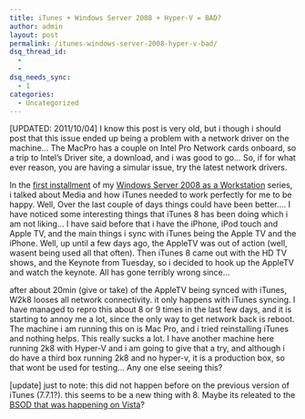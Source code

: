 ```yaml
---
title: iTunes + Windows Server 2008 + Hyper-V = BAD?
author: admin
layout: post
permalink: /itunes-windows-server-2008-hyper-v-bad/
dsq_thread_id:
  - 
  - 
dsq_needs_sync:
  - 1
categories:
  - Uncategorized
---
```

[UPDATED: 2011/10/04] I know this post is very old, but i though i should post that this issue ended up being a problem with a network driver on the machine&#8230; The MacPro has a couple on Intel Pro Network cards onboard, so a trip to Intel&#8217;s Driver site, a download, and i was good to go&#8230; So, if for what ever reason, you are having a simular issue, try the latest network drivers.

In the [first installment][1] of my [Windows Server 2008 as a Workstation][2] series, i talked about Media and how iTunes needed to work perfectly for me to be happy. Well, Over the last couple of days things could have been better&#8230;. I have noticed some interesting things that iTunes 8 has been doing which i am not liking&#8230; I have said before that i have the iPhone, iPod touch and Apple TV, and the main things i sync with iTunes being the Apple TV and the iPhone. Well, up until a few days ago, the AppleTV was out of action (well, wasent being used all that often). Then iTunes 8 came out with the HD TV shows, and the Keynote from Tuesday, so i decided to hook up the AppleTV and watch the keynote. All has gone terribly wrong since&#8230;

after about 20min (give or take) of the AppleTV being synced with iTunes, W2k8 looses all network connectivity. it only happens with iTunes syncing. I have managed to repro this about 8 or 9 times in the last few days, and it is starting to annoy me a lot, since the only way to get network back is reboot. The machine i am running this on is Mac Pro, and i tried reinstalling iTunes and nothing helps. This really sucks a lot. I have another machine here running 2k8 with Hyper-V and i am going to give that a try, and although i do have a third box running 2k8 and no hyper-v, it is a production box, so that wont be used for testing&#8230; Any one else seeing this?

[update] just to note: this did not happen before on the previous version of iTunes (7.7.1?). this seems to be a new thing with 8. Maybe its releated to the [BSOD that was happening on Vista][3]?

 [1]: http://blog.lotas-smartman.net/windows-server-2008-workstation/moving-to-windows-2008-server-as-workstation-part-1/
 [2]: http://blog.lotas-smartman.net/windows-server-2008-workstation/
 [3]: http://www.tuaw.com/2008/09/12/itunes-8-causes-windows-vista-bsod/